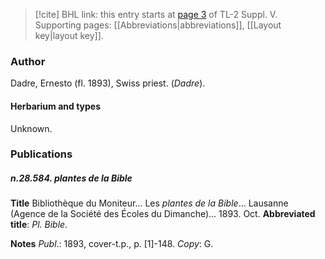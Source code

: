 > [!cite] BHL link: this entry starts at [page 3](https://www.biodiversitylibrary.org/item/103833#page/15/mode/1up) of TL-2 Suppl. V.
> Supporting pages: [[Abbreviations|abbreviations]], [[Layout key|layout key]].

### Author

Dadre, Ernesto (fl. 1893), Swiss priest. (*Dadre*).

#### Herbarium and types

Unknown.

### Publications

##### n.28.584. plantes de la Bible

**Title**
Bibliothèque du Moniteur... Les *plantes de la Bible*... Lausanne (Agence de la Société des Écoles du Dimanche)... 1893. Oct.
**Abbreviated title**: *Pl. Bible*.

**Notes**
*Publ*.: 1893, cover-t.p., p. \[1\]-148. *Copy*: G.

